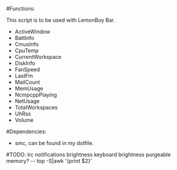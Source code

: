 #Functions:

This script is to be used with LemonBoy Bar.

- ActiveWindow
- BattInfo
- CmusInfo
- CpuTemp
- CurrentWorkspace
- DiskInfo
- FanSpeed
- LastFm
- MailCount
- MemUsage
- NcmpcppPlaying
- NetUsage
- TotalWorkspaces
- UhRss
- Volume

#Dependencies:

- smc, can be found in my dotfile.


#TODO:
irc notifications
brightness
keyboard brightness
purgeable memory? -- top -S|awk '{print $2}'
